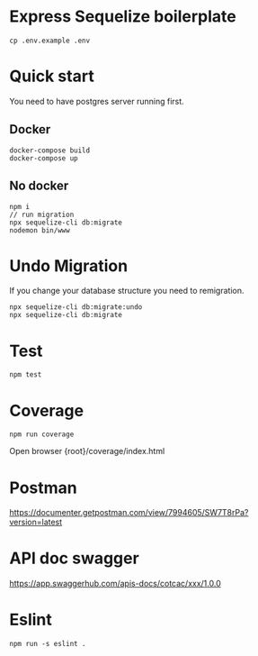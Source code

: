 # Express Sequelize boilerplate
```
cp .env.example .env
```
# Quick start

You need to have postgres server running first.

## Docker

```
docker-compose build
docker-compose up
```
## No docker
```
npm i
// run migration
npx sequelize-cli db:migrate
nodemon bin/www
```
# Undo Migration
If you change your database structure you need to remigration.
```
npx sequelize-cli db:migrate:undo
npx sequelize-cli db:migrate
```

# Test
```
npm test
```
# Coverage

```
npm run coverage
```
Open browser
{root}/coverage/index.html

# Postman

https://documenter.getpostman.com/view/7994605/SW7T8rPa?version=latest

# API doc swagger

https://app.swaggerhub.com/apis-docs/cotcac/xxx/1.0.0

# Eslint

```
npm run -s eslint .
```
